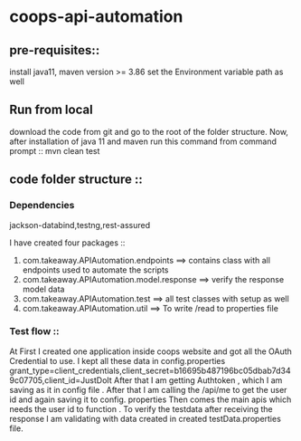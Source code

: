 # coops-api-automation

## pre-requisites::
install java11, maven version >= 3.86
set the Environment variable path as well

## Run from local
download the code from git and go to the root of the folder structure.
Now, after installation of java 11 and maven run this command from command prompt :: mvn clean test

## code folder structure ::

### Dependencies
jackson-databind,testng,rest-assured

I have created four packages :: 
 1. com.takeaway.APIAutomation.endpoints ==> contains class with all endpoints used to automate the scripts
 2. com.takeaway.APIAutomation.model.response ==> verify the response model data 
 3. com.takeaway.APIAutomation.test ==> all test classes with setup as well
 4. com.takeaway.APIAutomation.util ==> To write /read to properties file 
 
### Test flow ::
At First I created one application inside coops website and got all the OAuth Credential to use.
I kept all these data in config.properties grant_type=client_credentials,client_secret=b16695b487196bc05dbab7d349c07705,client_id=JustDoIt
After that I am getting Authtoken , which I am saving as it in config file .
After that I am calling the /api/me to get the user id and again saving it to config. properties
Then comes the main apis which needs the user id to function .
To verify the testdata after receiving the response I am validating with data created in created testData.properties file.
